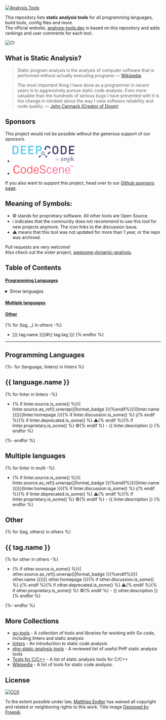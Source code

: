 <!-- 🚨🚨 DON'T EDIT THIS FILE DIRECTLY. Edit `data/tools.yml` instead. 🚨🚨 -->

 <a href="http://analysis-tools.dev/">
   <img width="400px" alt="Analysis Tools" src="https://raw.githubusercontent.com/analysis-tools-dev/website/master/static/logo.png" />
 </a>

This repository lists **static analysis tools** for all programming languages, build tools, config files and more.  
The official website, [analysis-tools.dev](https://analysis-tools.dev/) is based on this repository and adds rankings and user comments for each tool.

![CI](https://github.com/analysis-tools-dev/static-analysis/workflows/CI/badge.svg)

## What is Static Analysis?

> Static program analysis is the analysis of computer software that is performed without actually executing programs — [Wikipedia](https://en.wikipedia.org/wiki/Static_program_analysis)

> The most important thing I have done as a programmer in recent years is to aggressively pursue static code analysis. Even more valuable than the hundreds of serious bugs I have prevented with it is the change in mindset about the way I view software reliability and code quality. — [John Carmack (Creator of Doom)](https://www.gamasutra.com/view/news/128836/InDepth_Static_Code_Analysis.php) 

## Sponsors

This project would not be possible without the generous support of our sponsors.

<ul>
  <li><a href="https://deepcode.ai"><img width="200px" src="https://raw.githubusercontent.com/analysis-tools-dev/website/master/static/sponsors/deepcode.svg" /></a></li>
  <li><a href="https://codescene.io/"><img width="200px" src="https://raw.githubusercontent.com/analysis-tools-dev/website/master/static/sponsors/codescene.png" /></a></li>
</ul>

If you also want to support this project, head over to our [Github sponsors page](https://github.com/sponsors/analysis-tools-dev).

## Meaning of Symbols:  

- :copyright: stands for proprietary software. All other tools are Open Source.
- :information_source: indicates that the community does not recommend to use this tool for new projects anymore. The icon links to the discussion issue.
- :warning: means that this tool was not updated for more than 1 year, or the repo was archived.

Pull requests are very welcome!  
Also check out the sister project, [awesome-dynamic-analysis](https://github.com/mre/awesome-dynamic-analysis).

## Table of Contents

#### [Programming Languages](#programming-languages-1)

<details>
 <summary>Show languages</summary>
  <!-- Please use HTML syntax here so that it works for Github and mkdocs -->
  <ul>
    {% for (language, _) in linters -%}
      <li><a href="#{{ language.tag }}">{{ language.name }}</a></li>
    {% endfor -%}
  </ul>
</details>

#### [Multiple languages](#multiple-languages-1)

#### [Other](#other-1)

{% for (tag, _) in others -%}
- [{{ tag.name }}](#{{ tag.tag }})
{% endfor %}

---

## Programming Languages

{%- for (language, linters) in linters %}

<h2 id="{{ language.tag }}">{{ language.name }}</h2>

{% for linter in linters -%}
- {% if linter.source.is_some() %}{{ linter.source.as_ref().unwrap()|format_badge }}{%endif%}[{{linter.name }}]({{linter.homepage }}){% if linter.discussion.is_some() %} [:information_source:]({{linter.discussion.as_ref().unwrap()}}){% endif %}{% if linter.deprecated.is_some() %} :warning:{% endif %}{% if linter.proprietary.is_some() %} :copyright:{% endif %} - {{ linter.description }}
{% endfor %}

{%- endfor %}

## Multiple languages

{% for linter in multi -%}
- {% if linter.source.is_some() %}{{ linter.source.as_ref().unwrap()|format_badge }}{%endif%}[{{linter.name }}]({{linter.homepage }}){% if linter.discussion.is_some() %} [:information_source:]({{linter.discussion.as_ref().unwrap()}}){% endif %}{% if linter.deprecated.is_some() %} :warning:{% endif %}{% if linter.proprietary.is_some() %} :copyright:{% endif %} - {{ linter.description }}
{% endfor %}

## Other

{% for (tag, others) in others %}

<h2 id="{{ tag.tag }}">{{ tag.name }}</h2>

{% for other in others -%}
- {% if other.source.is_some() %}{{ other.source.as_ref().unwrap()|format_badge }}{%endif%}[{{ other.name }}]({{ other.homepage }}){% if other.discussion.is_some() %} [:information_source:]({{other.discussion.as_ref().unwrap()}}){% endif %}{% if other.deprecated.is_some() %} :warning:{% endif %}{% if other.proprietary.is_some() %} :copyright:{% endif %} - {{ other.description }}
{% endfor %}

{%- endfor %}

## More Collections

- [go-tools](https://github.com/dominikh/go-tools) - A collection of tools and libraries for working with Go code, including linters and static analysis
- [linters](https://github.com/mcandre/linters/tree/b044f0628c4a96dfea869cf61e0e96cf4c49cf6b) - An introduction to static code analysis
- [php-static-analysis-tools](https://github.com/exakat/php-static-analysis-tools) -  A reviewed list of useful PHP static analysis tools
- [Tools for C/C++](https://www.peerlyst.com/posts/a-list-of-static-analysis-tools-for-c-c-peerlyst?utm_source=twitter&utm_medium=social&utm_content=peerlyst_post&utm_campaign=peerlyst_resources) - A list of static analysis tools for C/C++
- [Wikipedia](http://en.wikipedia.org/wiki/List_of_tools_for_static_code_analysis) -  A list of tools for static code analysis.

## License

[![CC0](https://i.creativecommons.org/p/zero/1.0/88x31.png)](https://creativecommons.org/publicdomain/zero/1.0/)

To the extent possible under law, [Matthias Endler](https://endler.dev) has waived all copyright and related or neighboring rights to this work.
Title image [Designed by Freepik](http://www.freepik.com).
